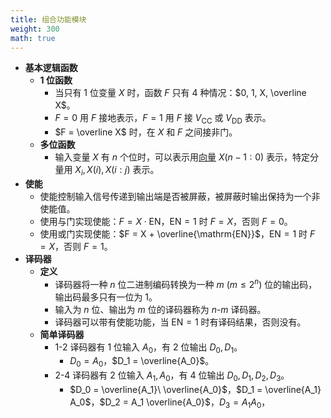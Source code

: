 ```yaml
---
title: 组合功能模块
weight: 300
math: true
---
```


- **基本逻辑函数**
    - **1 位函数**
        - 当只有 $1$ 位变量 $X$ 时，函数 $F$ 只有 $4$ 种情况：$0, 1, X, \overline X$。
        - $F = 0$ 用 $F$ 接地表示，$F = 1$ 用 $F$ 接 $V_{\mathrm{CC}}$ 或 $V_{\mathrm{DD}}$ 表示。
        - $F = \overline X$ 时，在 $X$ 和 $F$ 之间接非门。
    - **多位函数**
        - 输入变量 $X$ 有 $n$ 个位时，可以表示用[向量](/notes/docs/mathematics/linear-algebra/vector) $X(n - 1:0)$ 表示，特定分量用 $X_i, X(i), X(i:j)$ 表示。
- **使能**
    - 使能控制输入信号传递到输出端是否被屏蔽，被屏蔽时输出保持为一个非使能值。
    - 使用与门实现使能：$F = X \cdot \mathrm{EN}$，$\mathrm{EN} = 1$ 时 $F = X$，否则 $F = 0$。
    - 使用或门实现使能：$F = X + \overline{\mathrm{EN}}$，$\mathrm{EN} = 1$ 时 $F = X$，否则 $F = 1$。
- **译码器**
    - **定义**
        - 译码器将一种 $n$ 位二进制编码转换为一种 $m\ (m \le 2^n)$ 位的输出码，输出码最多只有一位为 $1$。
        - 输入为 $n$ 位、输出为 $m$ 位的译码器称为 $n$-$m$ 译码器。
        - 译码器可以带有使能功能，当 $\mathrm{EN} = 1$ 时有译码结果，否则没有。
    - **简单译码器**
        - 1-2 译码器有 $1$ 位输入 $A_0$，有 $2$ 位输出 $D_0, D_1$。
            - $D_0 = A_0$，$D_1 = \overline{A_0}$。
        - 2-4 译码器有 $2$ 位输入 $A_1, A_0$，有 $4$ 位输出 $D_0, D_1, D_2, D_3$。
            - $D_0 = \overline{A_1}\ \overline{A_0}$，$D_1 = \overline{A_1} A_0$，$D_2 = A_1 \overline{A_0}$，$D_3 = A_1 A_0$，
